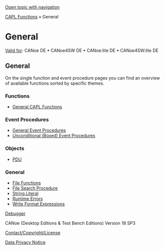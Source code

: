 [Open topic with navigation](../../../../CANoeDEFamily.htm#Topics/CAPLFunctions/Other/CAPLGeneralStartPage.md)

[CAPL Functions](../CAPLfunctions.md) » General

# General

[Valid for](../../Shared/FeatureAvailability.md):  CANoe DE • CANoe4SW DE • CANoe:lite DE • CANoe4SW:lite DE

## General

On the single function and event procedure pages you can find an overview of available functions sorted by specific themes.

### Functions

- [General CAPL Functions](CAPLfunctionsGeneralOverview.md)

### Event Procedures

- [General Event Procedures](CAPLfunctionsEventProceduresOverview.md)
- [Unconditional (Boxed) Event Procedures](CAPLfunctionsBoxedEventProceduresOverview.md)

### Objects

- [PDU](Objects/CAPLfunctionPDU.md)

### General

- [File Functions](CAPLfunctionsFileFunctions.md)
- [File Search Procedure](CAPLfunctionsFileSearchProcedure.md)
- [String Literal](CAPLfunctionsStringLiteral.md)
- [Runtime Errors](CAPLfunctionsRuntimeError.md)
- [Write Format Expressions](CAPLFunctionsWriteFormatExpressions.md)

[Debugger](../../CANoeCANalyzer/Debugger/Debugger.md)

CANoe (Desktop Editions & Test Bench Editions) Version 18 SP3

[Contact/Copyright/License](../../Shared/ContactCopyrightLicense.md)

[Data Privacy Notice](https://www.vector.com/int/en/company/get-info/privacy-policy/)
